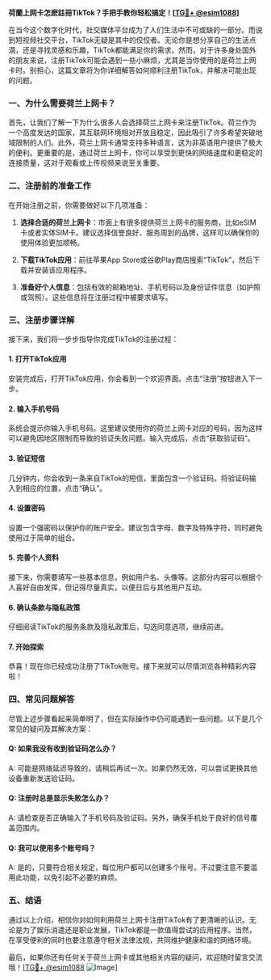 **荷蘭上网卡怎麽註冊TikTok？手把手教你轻松搞定！[[TG💪+ @esim1088](https://t.me/s/esim1088)]**

在当今这个数字化时代，社交媒体平台成为了人们生活中不可或缺的一部分。而说到短视频社交平台，TikTok无疑是其中的佼佼者。无论你是想分享自己的生活点滴，还是寻找灵感和乐趣，TikTok都能满足你的需求。然而，对于许多身处国外的朋友来说，注册TikTok可能会遇到一些小麻烦，尤其是当你使用的是荷兰上网卡时。别担心，这篇文章将为你详细解答如何顺利注册TikTok，并解决可能出现的问题。

### 一、为什么需要荷兰上网卡？

首先，让我们了解一下为什么很多人会选择荷兰上网卡来注册TikTok。荷兰作为一个高度发达的国家，其互联网环境相对开放且稳定，因此吸引了许多希望突破地域限制的人们。此外，荷兰上网卡通常支持多种语言，这为非英语用户提供了极大的便利。更重要的是，通过荷兰上网卡，你可以享受到更快的网络速度和更稳定的连接质量，这对于观看或上传视频来说至关重要。

### 二、注册前的准备工作

在开始注册之前，你需要做好以下几项准备：

1. **选择合适的荷兰上网卡**：市面上有很多提供荷兰上网卡的服务商，比如eSIM卡或者实体SIM卡。建议选择信誉良好、服务周到的品牌，这样可以确保你的使用体验更加顺畅。
   
2. **下载TikTok应用**：前往苹果App Store或谷歌Play商店搜索“TikTok”，然后下载并安装该应用程序。

3. **准备好个人信息**：包括有效的邮箱地址、手机号码以及身份证件信息（如护照或驾照）。这些信息将在注册过程中被要求填写。

### 三、注册步骤详解

接下来，我们将一步步指导你完成TikTok的注册过程：

#### 1. 打开TikTok应用

安装完成后，打开TikTok应用，你会看到一个欢迎界面。点击“注册”按钮进入下一步。

#### 2. 输入手机号码

系统会提示你输入手机号码。这里建议使用你的荷兰上网卡对应的号码，因为这样可以避免因地区限制而导致的验证失败问题。输入完成后，点击“获取验证码”。

#### 3. 验证短信

几分钟内，你会收到一条来自TikTok的短信，里面包含一个验证码。将验证码输入到相应的位置，点击“确认”。

#### 4. 设置密码

设置一个强密码以保护你的账户安全。建议包含字母、数字及特殊字符，同时避免使用过于简单的组合。

#### 5. 完善个人资料

接下来，你需要填写一些基本信息，例如用户名、头像等。这部分内容可以根据个人喜好自由发挥，但记得尽量真实，以便日后与其他用户互动。

#### 6. 确认条款与隐私政策

仔细阅读TikTok的服务条款及隐私政策后，勾选同意选项，继续前进。

#### 7. 开始探索

恭喜！现在你已经成功注册了TikTok账号。接下来就可以尽情浏览各种精彩内容啦！

### 四、常见问题解答

尽管上述步骤看起来简单明了，但在实际操作中仍可能遇到一些问题。以下是几个常见的疑问及其解决方案：

#### Q: 如果我没有收到验证码怎么办？
A: 可能是网络延迟导致的，请稍后再试一次。如果仍然无效，可以尝试更换其他设备重新发送验证码。

#### Q: 注册时总是显示失败怎么办？
A: 请检查是否正确输入了手机号码及验证码。另外，确保手机处于良好的信号覆盖范围内。

#### Q: 我可以使用多个账号吗？
A: 是的，只要符合相关规定，每位用户都可以创建多个账号。不过要注意不要滥用此功能，以免引起不必要的麻烦。

### 五、结语

通过以上介绍，相信你对如何利用荷兰上网卡注册TikTok有了更清晰的认识。无论是为了娱乐消遣还是职业发展，TikTok都是一款值得尝试的应用程序。当然，在享受便利的同时也要注意遵守相关法律法规，共同维护健康和谐的网络环境。

最后，如果你还有任何关于荷兰上网卡或其他相关内容的疑问，欢迎随时留言交流哦！[[TG💪+ @esim1088](https://t.me/s/esim1088) ![Image](https://i.postimg.cc/4NQfJmqS/Snipaste-2025-05-13-00-14-12.png)]